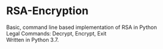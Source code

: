 # RSA-Encryption
Basic, command line based implementation of RSA in Python</br>
Legal Commands: Decrypt, Encrypt, Exit</br>
Written in Python 3.7. 
